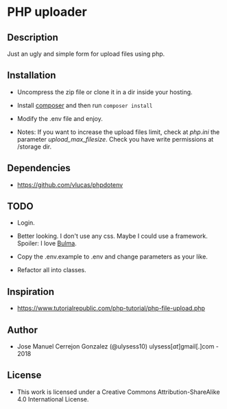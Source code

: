 PHP uploader
============

Description
-----------

Just an ugly and simple form for upload files using php.

Installation
------------

* Uncompress the zip file or clone it in a dir inside your hosting.

* Install [composer](https://getcomposer.org/download/) and then run ``` composer install ```

* Modify the .env file and enjoy.

* Notes: If you want to increase the upload files limit, check at *php.ini* the parameter *upload_max_filesize*. Check you have write permissions at /storage dir.

Dependencies
------------

* https://github.com/vlucas/phpdotenv

TODO
----

* Login.

* Better looking. I don't use any css. Maybe I could use a framework. Spoiler: I love [Bulma](https://bulma.io/).

* Copy the .env.example to .env and change parameters as your like.

* Refactor all into classes.

Inspiration
-----------

* https://www.tutorialrepublic.com/php-tutorial/php-file-upload.php

Author
------

* Jose Manuel Cerrejon Gonzalez (@ulysess10) ulysess[_at_]gmail[.]com - 2018

License
-------

* This work is licensed under a Creative Commons Attribution-ShareAlike 4.0 International License.